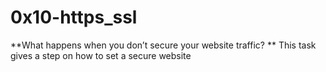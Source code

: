 # 0x10-https_ssl
**What happens when you don’t secure your website traffic?
** This task gives a step on how to set a secure website

